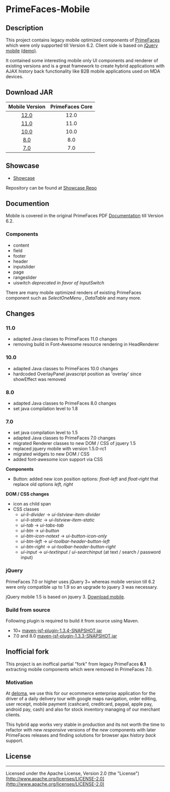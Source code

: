 # PrimeFaces-Mobile

## Description

This project contains legacy mobile optimized components of [PrimeFaces](https://www.primefaces.org/) which were only supported till Version 6.2. Client side is based on [jQuery mobile](https://jquerymobile.com/) [(demo)](https://demos.jquerymobile.com/1.5.0-rc1/).

It contained some interesting mobile only UI components and renderer of existing versions and is a great framework to create hybrid applications with AJAX history back functionality like B2B mobile applications used on MDA devices.

## Download JAR

|Mobile Version|PrimeFaces Core|
|:---:|:---:|
|[12.0](https://cdn.deloma.de/others/libraries/primefaces/primefaces-mobile-12.0.jar)|12.0|
|[11.0](https://cdn.deloma.de/others/libraries/primefaces/primefaces-mobile-11.0.jar)|11.0|
|[10.0](https://cdn.deloma.de/others/libraries/primefaces/primefaces-mobile-10.0.jar)|10.0|
|[8.0](https://cdn.deloma.de/others/libraries/primefaces/primefaces-mobile-8.0.jar)|8.0|
|[7.0](https://cdn.deloma.de/others/libraries/primefaces/primefaces-mobile-7.0.jar)|7.0|

## Showcase

* [Showcase](https://admin.deloma.de/primefaces-mobile-showcase/)

Repository can be found at [Showcase Repo](https://github.com/djmj/primefaces-mobile-showcase)

## Documention

Mobile is covered in the original PrimeFaces PDF [Documentation](https://www.primefaces.org/documentation/) till Version 6.2.

### Components

* content
* field
* footer
* header
* inputslider
* page
* rangeslider
* uiswitch _deprecated in favor of InputSwitch_

There are many mobile optimized renders of existing PrimeFaces component such as  _SelectOneMenu_ ,  _DataTable_  and many more.

## Changes

### 11.0    

- adapted Java classes to PrimeFaces 11.0 changes 
- removing build in Font-Awesome resource rendering in HeadRenderer

### 10.0    

- adapted Java classes to PrimeFaces 10.0 changes
- hardcoded OverlayPanel javascript position as 'overlay' since showEffect was removed

### 8.0    

- adapted Java classes to PrimeFaces 8.0 changes
- set java compilation level to 1.8

### 7.0

- set java compilation level to 1.5 
- adapted Java classes to PrimeFaces 7.0 changes
- migrated Renderer classes to new DOM / CSS of jquery 1.5
- replaced jquery mobile with version 1.5.0-rc1
- migrated widgets to new DOM / CSS
- added font-awesome icon support via CSS


**Components**

- Button: added new icon position options:  _float-left_  and  _float-right_  that replace old options  _left, right_  
    
**DOM / CSS changes**

- icon as child span
- CSS classes
    - _ui-li-divider_  →  _ui-listview-item-divider_
    - _ui-li-static_  →  _ui-listview-item-static_
    - _ui-tab_  →  _ui-tabs-tab_
    - _ui-btn_  →  _ui-button_
    - _ui-btn-icon-notext_  →  _ui-button-icon-only_
    - _ui-btn-left_  →  _ui-toolbar-header-button-left_  
    - _ui-btn-right_  →  _ui-toolbar-header-button-right_ 
    - _ui-input_ → _ui-textinput_  /  _ui-searchinput_  (at text / search / password input)

### jQuery

PrimeFaces 7.0 or higher uses jQuery 3+ whereas mobile version till 6.2 were only compatible up to 1.9 so an upgrade to jquery 3 was necessary.

jQuery mobile 1.5 is based on jquery 3. [Download mobile](https://releases.jquery.com/mobile/).

### Build from source

Following plugin is required to build it from source using Maven.

- 10+ [maven-jsf-plugin-1.3.4-SNAPSHOT.jar](https://cdn.deloma.de/others/libraries/primefaces/maven-jsf-plugin-1.3.3-SNAPSHOT.jar)
- 7.0 and 8.0 [maven-jsf-plugin-1.3.3-SNAPSHOT.jar](https://cdn.deloma.de/others/libraries/primefaces/maven-jsf-plugin-1.3.3-SNAPSHOT.jar)

## Inofficial fork

This project is an inoffical partial "fork" from legacy PrimeFaces **6.1** extracting mobile components which were removed in PrimeFaces 7.0. 

### Motivation

At [deloma](https://www.deloma.de/Agentur/wp/Logistik-Software), we use this for our ecommerce enterprise application for the driver of a daily delivery tour with google maps navigation, order editing, user receipt, mobile payment (cashcard, creditcard, paypal, apple pay, android pay, cash) and also for stock inventory managing of our merchant clients.

This hybrid app works very stable in production and its not worth the time to refactor with new _responsive_ versions of the _new_ components with later PrimeFaces releases and finding solutions for browser ajax _history back_ support.

## License

***
Licensed under the Apache License, Version 2.0 (the "License") [http://www.apache.org/licenses/LICENSE-2.0](http://www.apache.org/licenses/LICENSE-2.0)